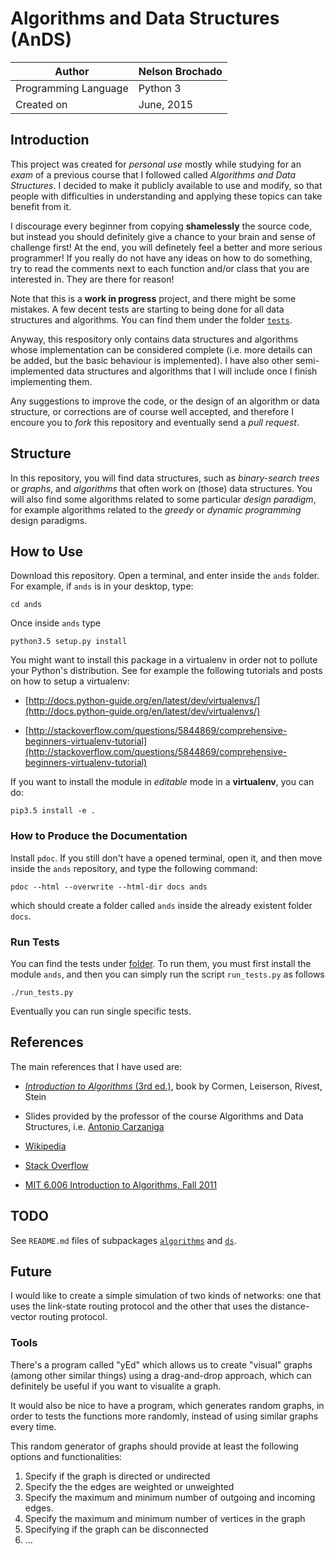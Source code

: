 # Algorithms and Data Structures (AnDS)


| Author               | Nelson Brochado |
|----------------------|-----------------|
| Programming Language | Python 3        |
| Created on           | June, 2015      |

## Introduction

This project was created for _personal use_ mostly while studying for an _exam_ of a previous course that I followed called _Algorithms and Data Structures_. I decided to make it publicly available to use and modify, so that people with difficulties in understanding and applying these topics can take benefit from it. 

I discourage every beginner from copying **shamelessly** the source code, but instead you should definitely give a chance to your brain and sense of challenge first! At the end, you will definetely feel a better and more serious programmer! If you really do not have any ideas on how to do something, try to read the comments next to each function and/or class that you are interested in. They are there for reason!

Note that this is a **work in progress** project, and there might be some mistakes. A few decent tests are starting to being done for all data structures and algorithms. You can find them under the folder [`tests`](tests). 

Anyway, this respository only contains data structures and algorithms whose implementation can be considered complete (i.e. more details can be added, but the basic behaviour is implemented). I have also other semi-implemented data structures and algorithms that I will include once I finish implementing them.

Any suggestions to improve the code, or the design of an algorithm or data structure, or corrections are of course well accepted, and therefore I encoure you to _fork_ this repository and eventually send a _pull request_.

## Structure

In this repository, you will find data structures, such as _binary-search trees_ or _graphs_, and _algorithms_ that often work on (those) data structures. 
You will also find some algorithms related to some particular _design paradigm_, for example algorithms related to the _greedy_ or _dynamic programming_ design paradigms.


## How to Use

Download this repository. Open a terminal, and enter inside the `ands` folder. For example, if `ands` is in your desktop, type:

    cd ands

Once inside `ands` type

    python3.5 setup.py install
    
You might want to install this package in a virtualenv in order not to pollute your Python's distribution. See for example the following tutorials and posts on how to setup a virtualenv:

- [http://docs.python-guide.org/en/latest/dev/virtualenvs/](http://docs.python-guide.org/en/latest/dev/virtualenvs/)

- [http://stackoverflow.com/questions/5844869/comprehensive-beginners-virtualenv-tutorial](http://stackoverflow.com/questions/5844869/comprehensive-beginners-virtualenv-tutorial)

If you want to install the module in _editable_ mode in a **virtualenv**, you can do:

    pip3.5 install -e .

### How to Produce the Documentation

Install `pdoc`. If you still don't have a opened terminal, open it, and then move inside the `ands` repository, and type the following command:

    pdoc --html --overwrite --html-dir docs ands

which should create a folder called `ands` inside the already existent folder `docs`.

### Run Tests

You can find the tests under [folder](folder). To run them, you must first install the module `ands`, and then you can simply run the script `run_tests.py` as follows


    ./run_tests.py
    
    
Eventually you can run single specific tests.


## References

The main references that I have used are:

- [_Introduction to Algorithms_ (3rd ed.)](https://mitpress.mit.edu/books/introduction-algorithms), book by Cormen, Leiserson, Rivest, Stein

- Slides provided by the professor of the course Algorithms and Data Structures, i.e. [Antonio Carzaniga](http://www.inf.usi.ch/carzaniga/)

- [Wikipedia](https://www.wikipedia.org/)

- [Stack Overflow](http://stackoverflow.com/)

- [MIT 6.006 Introduction to Algorithms, Fall 2011](https://www.youtube.com/watch?v=HtSuA80QTyo&list=PLUl4u3cNGP61Oq3tWYp6V_F-5jb5L2iHb)



## TODO

See `README.md` files of subpackages [`algorithms`](ands/algorithms) and [`ds`](ands/ds).


## Future

I would like to create a simple simulation of two kinds of networks: one that uses the link-state routing protocol and the other that uses the distance-vector routing protocol.


### Tools
There's a program called "yEd" which allows us to create "visual" graphs (among other similar things) using a drag-and-drop approach, which can definitely be useful if you want to visualite a graph.

It would also be nice to have a program, which generates random graphs, in order to tests the functions more randomly, instead of using similar graphs every time.

This  random generator of graphs should provide
at least the following options and functionalities:

1. Specify if the graph is directed or undirected
2. Specify the the edges are weighted or unweighted
3. Specify the maximum and minimum number of outgoing and incoming edges.
5. Specify the maximum and minimum number of vertices in the graph
6. Specifying if the graph can be disconnected
7. ...
